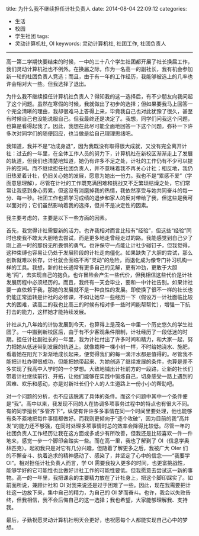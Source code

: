 title: 为什么我不继续担任计社负责人
date: 2014-08-04 22:09:12
categories:
- 生活
- 校园
- 学生社团
tags:
- 灵动计算机社, OI
keywords: 灵动计算机社, 社团工作, 社团负责人
---

高一第二学期快要结束的时候，一中的三十八个学生社团都开展了社长换届工作，我们灵动计算机社也不例外。在换届之际，作为一名高一的副社长，我有机会参加新一轮的社团负责人竞选；而且，由于有一年的工作经历，我能够被选上的几率也许会相对大一些。但我选择了退出。

为什么我不继续担任计算机社负责人？得知我的这一选择后，有不少朋友向我问起了这个问题。虽然在寒假的时候，我就做出了初步的选择；但如果要我马上回答一个完全清晰的理由，我却很难马上答得上来，毕竟我自己也对此犹豫了很久，甚至有时候自己也没能说服自己。但我最终还是决定了。我想，同学们问我这个问题，也算是看得起我了。因此，我想在此尽可能全面地回答一下这个问题，弥补一下许多次对同学们的随便回应，也当做是给自己理理思绪吧。

我知道，我并不是“功成身退”，因为我既没有取得很大成就，又没有完全离开计社：过去的一年里，在全体工作人员的努力下，计算机社在新校区渐渐走上了发展的轨道，但我们也清楚地知道，她仍有许多不足之处，计社的工作仍有不少可以提升的空间。而不继续担任社团负责人，并不意味着我不再关心计社；相反地，我仍旧热爱着计社，仍旧关心她的发展，愿意为她出一份力。我也不是“累感不爱”（字面意思理解），尽管在计社的工作既充满困难和挑战又不乏繁琐枯燥之处，它们常常让我感到身心劳累，但这没有消磨掉我的热情，我依然享受与她共同奋斗的每一分、每一秒。社团工作也把学习成绩的退步和家人的反对带给了我，但这些是我可以面对的；它们虽然影响着我的选择，但并不是决定性的因素。

<!-- more -->

我主要考虑的，主要是以下一些方面的因素。

首先，我觉得计社需要新的活力。也许我相对而言比较有“经验”，但这些“经验”同时也使我不敢太大胆地去尝试，而是更多地走曾经走过的路。我能感觉到自己少了刚上高一时的那份无所畏惧的勇气。也许保守一点能让计社少碰钉子，但我觉得，这种束缚也容易让仍处于发展阶段的计社走向僵化。如果缺失了大胆的尝试，那么创新就难以长存，计社就会面临不再“灵动”的危险，而退化成为像专门补习机构一样的工具。我想，新的社长通常有更多自己的见解，更有冲劲，更敢于大胆地“闯”，去实现自己的抱负。也许冒险会产生一些代价，但我相信这些代价是计社发展历程中必须经历的。而且，我终有一天会毕业，要和一中计社告别。如果计社要一直依赖于我，那她的发展就不是一种良性的发展。即使换了很不一样的社长也仍能正常运转是计社的必修课，不如让她早一些经历一下（假设万一计社面临比较大的困难，读高二的我也比高三的时候有相对多一些时间能帮帮忙），增强一下抗打击的能力，这样她才能持续发展。

计社从九八年始的计协发展到今天，也算得上是茂名一中里一个历史悠久的学生社团了。一中搬到新校区后，由于有不少客观条件限制，计社经历了一段低迷的时期。担任计社副社长的一年里，我为计社付出了许多时间和精力，和大家一起，努力把她从低迷带到发展的轨道上。就像栽种一棵小树一样，不时给她浇水、施肥，看着她在阳光下渐渐地成长起来，便觉得我们的每一滴汗水都是值得的。尽管我不能把计社办得很成功，但能把她带起来、为她创造了继续发展的条件，也算是差不多实现了我高中入学时的一个梦想。大致地铺出计社前方的一段路，让新的社长们带着计社继续前行、开拓，让他们能够在实践中锻炼自己，切身感受一路上遇到的困难、欢乐和感动，亦是对新社长们个人的人生道路上一份小小的帮助吧。

对一个问题的分析，也不应该脱离了具体的条件。而这个问题中其中一个条件便是“我”。高中以来，我发现不同的人在协调多项事务过程中的特点也有很大不同。有的同学擅长”多管齐下“，纵使有许许多多事情在同一个时间里要处理，他也能够有条不紊地把每件事情都做好。而我则更倾向于”逐个攻破“，因为目前的我”高并发“的能力还不够强，在同时处理多项事情时总的效率会降得比较低。尽管一年的社团负责人工作经历让我在这方面或多或少有所改善，但我还是比较喜欢一件一件地来，感觉一步一个脚印会踏实一些。而在高一里，我也了解到了 OI（信息学奥林匹克）。起初我只是对它有几分兴趣，但随着了解更多之后，我被广大 OIer 们的不懈奋斗、执着追求的精神感动了、感染了，并坚定了心中的信念——“我要学 OI”。相对担任计社负责人而言，学 OI 需要我投入更多的时间，也更富挑战性，能够学好的它可能性也比做好计社工作的可能性要低。但我愿意去尝试这一新的事物。高一的一年里，我把课余的主要精力放在了计社身上，把这个脚印踩实了。如前面所说，兼顾计社和 OI 对我来说还是过于困难了一些。因此，现在我需要把计社这一边放下来，集中自己的精力，为自己的 OI 梦而奋斗。也许，我会以失败告终，但我相信，我不会后悔自己的这一选择；我也希望，大家能够理解我、支持我。

最后，子勤祝愿灵动计算机社明天会更好，也祝愿每个人都能实现自己心中的梦想。